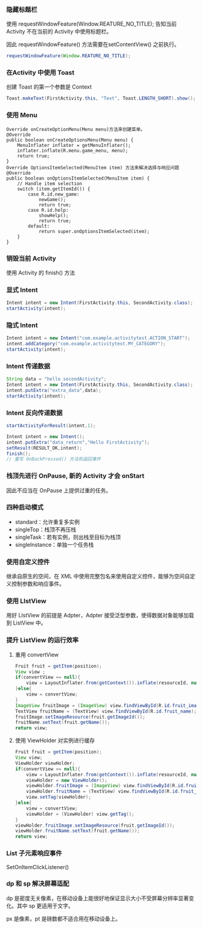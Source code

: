 ### 隐藏标题栏

使用 requestWindowFeature(Window.REATURE_NO_TITLE); 告知当前 Activity 不在当前的 Activity 中使用标题栏。

因此 requestWindowFeature() 方法需要在setContentView() 之前执行。

```java
requestWindowFeature(Window.REATURE_NO_TITLE);
```

### 在Activity 中使用 Toast 

创建 Toast 的第一个参数是 Context

```java
Toast.makeText(FirstActivity.this, "Text", Toast.LENGTH_SHORT).show();
```

### 使用 Menu 

```
Override onCreateOptionMenu(Menu menu)方法来创建菜单。
@Override
public boolean onCreateOptionsMenu(Menu menu) {
    MenuInflater inflater = getMenuInflater();
    inflater.inflate(R.menu.game_menu, menu);
    return true;
}
Override OptionsItemSelected(MenuItem item) 方法来解决选择与响应问题
@Override
public boolean onOptionsItemSelected(MenuItem item) {
    // Handle item selection
    switch (item.getItemId()) {
        case R.id.new_game:
            newGame();
            return true;
        case R.id.help:
            showHelp();
            return true;
        default:
            return super.onOptionsItemSelected(item);
    }
}
```

### 销毁当前 Activity 

使用 Activity 的 finish() 方法

### 显式 Intent

```java
Intent intent = new Intent(FirstActivity.this, SecondActivity.class);
startActivity(intent);
```

### 隐式 Intent 

```Java
Intent intent = new Intent("com.example.activitytest.ACTION_START");
intent.addCategory("com.example.activitytest.MY_CATEGORY");
startActivity(intent);
```

### Intent 传递数据

```java
String data = "hello secondActivity";
Intent intent = new Intent(FirstActivity.this, SecondActivity.class);
intent.putExtra("extra_data",data);
startActivity(intent);
```

### Intent 反向传递数据

```Java
startActivityForResult(intent,1);
```

```java
Intent intent = new Intent();
intent.putExtra("data_return","Hello FirstActivity");
setResult(RESULT_OK,intent);
finish();
// 重写 OnBackPressed() 方法和返回事件
```

### 栈顶先进行 OnPause, 新的 Activity 才会 onStart

因此不应当在 OnPause 上提供过重的任务。

### 四种启动模式

- standard：允许重复多实例
- singleTop：栈顶不再压栈
- singleTask：若有实例，则出栈至目标为栈顶
- singleInstance：单独一个任务栈

### 使用自定义控件

继承自原生的空间，在 XML 中使用完整包名来使用自定义控件，能够为空间自定义控制参数和响应事件。

### 使用 LIstView

用好 LIstView 的前提是 Adpter，Adpter 接受泛型参数，使得数据对象能够加载到 ListView 中。

### 提升 ListView 的运行效率

1. 重用 convertView

   ```java
   Fruit fruit = getItem(position);
   View view ;
   if(convertView == null){
       view = LayoutInflater.from(getContext()).inflate(resourceId, null);
   }else{
       view = convertView;
   }
   ImageView fruitImage = (ImageView) view.findViewById(R.id.fruit_image);
   TextView fruitName = (TextView) view.findViewById(R.id.fruit_name);
   fruitImage.setImageResource(fruit.getImageId());
   fruitName.setText(fruit.getName());
   return view;
   ```

2. 使用 ViewHolder 对实例进行缓存

   ```java
   Fruit fruit = getItem(position);
   View view;
   ViewHolder viewHolder;
   if(convertView == null){
       view = LayoutInflater.from(getContext()).inflate(resourceId, null);
       viewHolder = new ViewHolder();
       viewHolder.fruitImage = (ImageView) view.findViewById(R.id.fruit_image);
       viewHolder.fruitName = (TextView) view.findViewById(R.id.fruit_name);
       view.setTag(viewHolder);
   }else{
       view = convertView;
       viewHolder = (ViewHolder) view.getTag();
   }
   viewHolder.fruitImage.setImageResource(fruit.getImageId());
   viewHolder.fruitName.setText(fruit.getName());
   return view;
   ```

### List 子元素响应事件

SetOnItemClickListener()

### dp 和 sp 解决屏幕适配

dp 是密度无关像素，在移动设备上能很好地保证显示大小不受屏幕分辨率显著变化。其中 sp 更适用于文字。

px 是像素，pt 是磅数都不适合用在移动设备上。
























